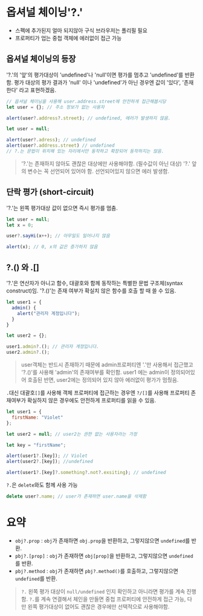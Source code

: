 # 옵셔널 체이닝'?.'
- 스펙에 추가된지 얼마 되지않아 구식 브라우저는 폴리필 필요
- 프로퍼티가 업는 중첩 객체에 에러없이 접근 가능

## 옵셔널 체이닝의 등장
'?.'의 '앞'의 평가대상이 'undefined'나 'null'이면 평가를 멈추고 'undefined'를 반환함.
평가 대상의 평가 결과가 'null' 이나 'undefined'가 아닌 경우엔 값이 '있다', '존재한다' 라고 표현하겠음.
```javascript
// 옵셔널 체이닝을 사용해 user.address.street에 안전하게 접근해봅시당
let user = {}; // 주소 정보가 없는 사용자

alert(user?.address?.street); // undefined, 에러가 발생하지 않음. 
```
```javascript
let user = null;

alert(user?.adress); // undefined
alert(user?.address.street) // undefined
// ?.는 문법이 위치해 있는 자리에서만 동작하고 확장되어 동작하지는 않음.
```
> '?.'는 존재하지 않아도 괜찮은 대상에만 사용해야함. (필수값이 아닌 대상)
> '?.' 앞의 변수는 꼭 선언되어 있어야 함. 선언되어있지 않으면 에러 발생함.

## 단락 평가 (short-circuit)
'?.'는 왼쪽 평가대상 값이 없으면 즉시 평가를 멈춤.
```javascript
let user = null;
let x = 0;

user?.sayHi(x++); // 아무일도 일어나지 않음

alert(x); // 0, x의 값은 증가하지 않음
```

## ?.() 와 .[]
'?.'은 연산자가 아니고 함수, 대괄호와 함께 동작하는 특별한 문법 구조체(syntax construct)임.
'?.()'는 존재 여부가 확실치 않은 함수를 호출 할 때 쓸 수 있음.
```javascript
let user1 = {
  admin() {
    alert("관리자 계정입니다");
  } 
}

let user2 = {};

user1.admin?.(); // 관리자 계정입니다.
user2.admin?.(); 
```
> user객체는 반드시 존재하기 때문에 admin프로퍼티엔 '.'만 사용해서 접근했고 '?.()'를 사용해 'admin'의 존재여부를 확인함.
> user1 에는 admin이 정의되어있어 호출된 반면, user2에는 정의되어 있지 않아 에러없이 평가가 멈췄음.

`.`대신 대괄호`[]`를 사용해 객체 프로퍼티에 접근하는 경우엔 `?/[]`를 사용해 프로퍼티 존재여부가 확실하지 않은 경우에도 안전하게 프로퍼티를 읽을 수 있음.
```javascript
let user1 = {
  firstName: "Violet"
};

let user2 = null; // user2는 권한 없는 사용자라는 가정

let key = "firstName";

alert(user1?.[key]); // Violet
alert(user2?.[key]); //undefined

alert(user1?.[key]?.something?.not?.exsiting); // undefined
```

`?.`은 `delete`와도 함께 사용 가능
```javascript
delete user?.name; // user가 존재하면 user.name을 삭제함
```

# 요약
- `obj?.prop` : `obj`가 존재하면 `obj.prop`을 반환하고, 그렇지않으면 `undefined`를 반환.
- `pbj?.[prop]` : `obj`가 존재하면 `obj[prop]`을 반환하고, 그렇지않으면 `undefined`를 반환.
- `pbj?.method` : `obj`가 존재하면 `pbj?.method()`를 호출하고, 그렇지않으면 `undefined`를 반환.
> `?.` 왼쪽 평가 대상이 `null/undefined` 인지 확인하고 아니라면 평가를 계속 진행함.
> `?.`를 계속 연결해서 체인을 만들면 중첩 프로퍼티에 안전하게 접근 가능, 다만 왼쪽 평가대상이 없어도 괜찮은 경우에만 선택적으로 사용해야함.
